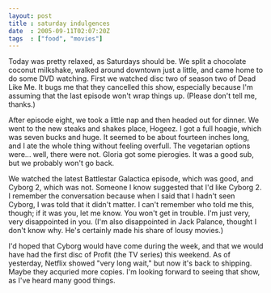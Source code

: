 ```yaml
---
layout: post
title : saturday indulgences
date  : 2005-09-11T02:07:20Z
tags  : ["food", "movies"]
---
```

Today was pretty relaxed, as Saturdays should be.  We split a chocolate coconut milkshake, walked around downtown just a little, and came home to do some DVD watching.  First we watched disc two of season two of Dead Like Me.  It bugs me that they cancelled this show, especially because I'm assuming that the last episode won't wrap things up.  (Please don't tell me, thanks.)

After episode eight, we took a little nap and then headed out for dinner.  We went to the new steaks and shakes place, Hogeez.  I got a full hoagie, which was seven bucks and huge.  It seemed to be about fourteen inches long, and I ate the whole thing without feeling overfull.  The vegetarian options were... well, there were not.  Gloria got some pierogies.  It was a good sub, but we probably won't go back.

We watched the latest Battlestar Galactica episode, which was good, and Cyborg 2, which was not.  Someone I know suggested that I'd like Cyborg 2.  I remember the conversation because when I said that I hadn't seen Cyborg, I was told that it didn't matter.  I can't remember who told me this, though; if it was you, let me know.  You won't get in trouble.  I'm just very, very disappointed in you.  (I'm also disappointed in Jack Palance, thought I don't know why.  He's certainly made his share of lousy movies.)

I'd hoped that Cyborg would have come during the week, and that we would have had the first disc of Profit (the TV series) this weekend.  As of yesterday, Netflix showed "very long wait," but now it's back to shipping.  Maybe they acquried more copies.  I'm looking forward to seeing that show, as I've heard many good things.
